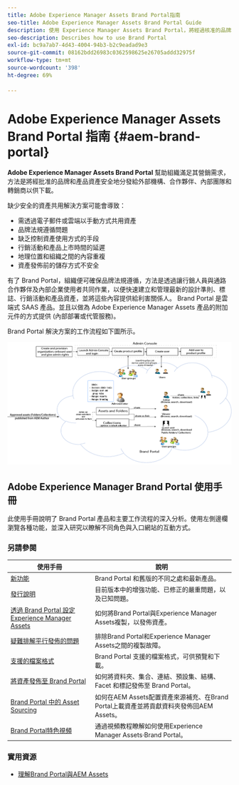 ```yaml
---
title: Adobe Experience Manager Assets Brand Portal指南
seo-title: Adobe Experience Manager Assets Brand Portal Guide
description: 使用 Experience Manager Assets Brand Portal，將經過核准的品牌和產品資產安全地散發給外部代理商、合作夥伴、內部團隊和經銷商進行下載，以符合行銷需求。
seo-description: Describes how to use Brand Portal
exl-id: bc9a7ab7-4d43-4004-94b3-b2c9eadad9e3
source-git-commit: 08162bdd26983c0362598625e26705addd32975f
workflow-type: tm+mt
source-wordcount: '398'
ht-degree: 69%

---
```


# Adobe Experience Manager Assets Brand Portal 指南 {#aem-brand-portal}

**Adobe Experience Manager Assets Brand Portal** 幫助組織滿足其營銷需求，方法是將經批准的品牌和產品資產安全地分發給外部機構、合作夥伴、內部團隊和轉銷商以供下載。

缺少安全的資產共用解決方案可能會導致：

* 需透過電子郵件或雲端以手動方式共用資產
* 品牌法規遵循問題
* 缺乏控制資產使用方式的手段
* 行銷活動和產品上市時間的延遲
* 地理位置和組織之間的內容重複
* 資產發佈前的儲存方式不安全

有了 Brand Portal，組織便可確保品牌法規遵循，方法是透過讓行銷人員與通路合作夥伴及內部企業使用者共同作業，以便快速建立和管理最新的設計準則、標誌、行銷活動和產品資產，並將這些內容提供給利害關係人。
Brand Portal 是雲端式 SAAS 產品。並且以做為 Adobe Experience Manager Assets 產品的附加元件的方式提供 (內部部署或代管服務)。

Brand Portal 解決方案的工作流程如下圖所示。

![](assets/BPWorkflow1.png)

## Adobe Experience Manager Brand Portal 使用手冊

此使用手冊說明了 Brand Portal 產品和主要工作流程的深入分析。使用左側邊欄瀏覽各種功能，並深入研究以瞭解不同角色與入口網站的互動方式。

### 另請參閱

| 使用手冊 | 說明 |
|--- |---|
| [新功能](whats-new.md) | Brand Portal 和舊版的不同之處和最新產品。 |
| [發行說明](brand-portal-release-notes.md) | 目前版本中的增強功能、已修正的嚴重問題，以及已知問題。 |
| [透過 Brand Portal 設定 Experience Manager Assets](../using/configure-aem-assets-with-brand-portal.md) | 如何將Brand Portal與Experience Manager Assets複製，以發佈資產。 |
| [疑難排解平行發佈的問題](troubleshoot-parallel-publishing.md) | 排除Brand Portal和Experience Manager Assets之間的複製故障。 |
| [支援的檔案格式](brand-portal-supported-formats.md) | Brand Portal 支援的檔案格式，可供預覽和下載。 |
| [將資產發佈至 Brand Portal](brand-portal-sharing-folders.md) | 如何將資料夾、集合、連結、預設集、結構、Facet 和標記發佈至 Brand Portal。 |
| [Brand Portal 中的 Asset Sourcing](brand-portal-asset-sourcing.md) | 如何在AEM Assets配置資產來源補充、在Brand Portal上載資產並將貢獻資料夾發佈回AEM Assets。 |
| [Brand Portal特色視頻](https://experienceleague.adobe.com/?lang=en&amp;tag=Brand+Portal#recommended/solutions/experience-manager) | 通過視頻教程瞭解如何使用Experience Manager Assets·Brand Portal。 |

### 實用資源

* [理解Brand Portal與AEM Assets](https://experienceleague.adobe.com/docs/experience-manager-brand-portal/using/home.html)
